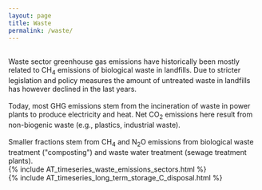 ```yaml
---
layout: page
title: Waste
permalink: /waste/
---
```


<div class="row">
 <div class="spacer"></div>

  <div class="column_left">
  <br> 
  Waste sector greenhouse gas emissions have historically been mostly related to CH<sub>4</sub> emissions of biological waste in landfills. Due to stricter legislation and policy measures the amount of untreated waste in landfills has however declined in the last years. <br> 
  <br> 
  Today, most GHG emissions stem from the incineration of waste in power plants to produce electricity and heat. Net CO<sub>2</sub> emissions here result from non-biogenic waste (e.g., plastics, industrial waste). <br> 
  <br> 
  Smaller fractions stem from CH<sub>4</sub> and N<sub>2</sub>O emissions from biological waste treatment ("composting") and waste water treatment (sewage treatment plants).  
  </div>

  <div class="spacer"></div>

  <div class="column_right">
      {% include AT_timeseries_waste_emissions_sectors.html %}
  </div>
   <div class="spacer"></div>

</div> 


<div class="row">
 <div class="spacer"></div>

  <div class="column_left">
    {% include AT_timeseries_long_term_storage_C_disposal.html %}
  </div>

  <div class="spacer"></div>

  <div class="column_right">
  </div>
   <div class="spacer"></div>

</div> 